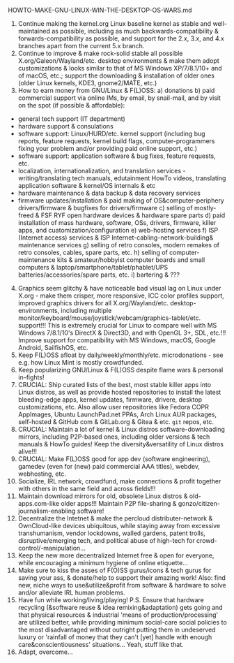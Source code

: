 HOWTO-MAKE-GNU-LINUX-WIN-THE-DESKTOP-OS-WARS.md

1. Continue making the kernel.org Linux baseline kernel as stable and well-maintained as possible, including as much backwards-compatibility & forwards-compatibility as possible, and support for the 2.x, 3.x, and 4.x branches apart from the current 5.x branch.
2. Continue to improve & make rock-solid stable all possible X.org/Galeon/Wayland/etc. desktop environments & make them adopt customizations & looks similar to that of MS Windows XP/7/8.1/10+ and of macOS, etc.; support the downloading & installation of older ones (older Linux kernels, KDE3, gnome2/MATE, etc.)
3. How to earn money from GNU/Linux & F(L)OSS:
a) donations
b) paid commercial support via online IMs, by email, by snail-mail, and by visit on the spot (if possible & affordable):
- general tech support (IT department)
- hardware support & consulations
- software support: Linux/HURD/etc. kernel support (including bug reports, feature requests, kernel build flags, computer-programmers fixing your problem and/or providing paid online support, etc.)
- software support: application software & bug fixes, feature requests, etc.
- localization, internationalization, and translation services - writing/translating tech manuals, edutainment HowTo videos, translating application software & kernel/OS internals & etc
- hardware maintenance & data backup & data recovery services
- firmware updates/installation & paid making of OS&computer-periphery drivers/firmware & bugfixes for drivers/firmware
c) selling of mostly-freed & FSF RYF open hardware devices & hardware spare parts
d) paid installation of mass hardware, software, OSs, drivers, firmware, killer apps, and cuatomization/configuration
e) web-hosting services
f) ISP (Internet access) services & ISP Internet-cabling-network-building& maintenance services
g) selling of retro consoles, modern remakes of retro consoles, cables, spare parts, etc.
h) selling of computer-maintenance kits & amateur/hobbyist computer boards and small computers & laptop/smartphone/tablet/phablet/UPS batteries/accessories/spare parts, etc.
i) bartering & ???
4. Graphics seem glitchy & have noticeable bad visual lag on Linux under X.org - make them crisper, more responsive, ICC color profiles support, improved graphics drivers for all X.org/Wayland/etc. desktop-environments, including multiple monitor/keyboard/mouse/joystick/webcam/graphics-tablet/etc. support!!! This is extremely crucial for Linux to compare well with MS Windows 7/8.1/10's DirectX & Direct3D, and with OpenGL 3+, SDL, etc.!!! Improve support for compatibility with MS Windows, macOS, Google Android, SailfishOS, etc.
5. Keep F(L)OSS afloat by daily/weekly/monthly/etc. microdonations - see e.g. how Linux Mint is mostly crowdfunded.
6. Keep popularizing GNU/Linux & F(L)OSS despite flame wars & personal in-fights!
7. CRUCIAL: Ship curated lists of the best, most stable killer apps into Linux distros, as well as provide hosted repositories to install the latest bleeding-edge apps, kernel updates, firmware, drivere, desktop customizations, etc. Also allow user repositories like Fedora COPR AppImages, Ubuntu LaunchPad.net PPAs, Arch Linux AUR packages, self-hosted & GitHub
com & GitLab.org & Gitea & etc. `git` repos, etc.
8. CRUCIAL: Maintain a lot of kernel & Linux distros software-downloading mirrors, including P2P-based ones, including older versions & tech manuals & HowTo guides! Keep the diversity&versatility of Linux distros alive!!!
9. CRUCIAL: Make F(L)OSS good for app dev (software engineering), gamedev (even for (new) paid commercial AAA titles), webdev, webhosting, etc.
10. Socialize, IRL network, crowdfund, make connections & profit together with others in the same field and across fields!!!
11. Maintain download mirrors for old, obsolete Linux distros & old-apps.com-like older apps!!! Maintain P2P file-sharing & gonzo/citizen-journalism-enabling software!
12. Decentralize the Intetnet & make the percloud distributer-network & OwnCloud-like devices ubiquitous, while staying away from excessive transhumanism, vendor lockdowns, walled gardens, patent trolls, disruptive/emerging tech, and political abuse of high-tech for crowd-control/-manipulation...
13. Keep the new more decentralized Internet free & open for everyone, while encouraging a minimum hygiene of online etiquette...
14. Make sure to kiss the asses of F(O)SS gurus/icons & tech gurus for saving your ass, & donate/help to support their amazing work! Also: find new, niche ways to use&utilize&profit from software & hardware to solve and/or alleviate IRL human problems.
15. Have fun while working/living/playing! P.S. Ensure that hardware recycling (&software reuse & idea remixing&adaptation) gets going and that physical resources & industrial 'means of production/processing' are utilized better, while providing minimum social-care social policies to the most disadvantaged without outright putting them in undeserved luxury or 'rainfall of money that they can't [yet] handle with enough care&conscientiousness' situations... Yeah, stuff like that.
16. Adapt, overcome...
